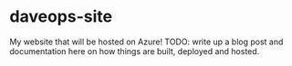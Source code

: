# daveops-site
My website that will be hosted on Azure! TODO: write up a blog post and documentation here on how things are built, deployed and hosted.
